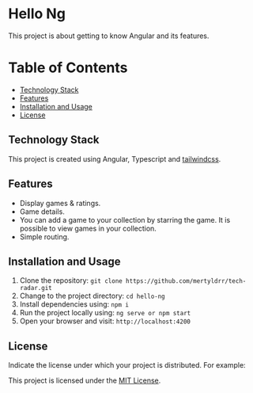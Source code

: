 # Hello Ng

This project is about getting to know Angular and its features.

# Table of Contents

- [Technology Stack](#technology-stack)
- [Features](#features)
- [Installation and Usage](#installation-and-usage)
- [License](#license)


## Technology Stack
This project is created using Angular, Typescript and [tailwindcss](https://tailwindcss.com).

## Features

- Display games & ratings.
- Game details.
- You can add a game to your collection by starring the game. It is possible to view games in your collection.
- Simple routing.

## Installation and Usage

1. Clone the repository: `git clone https://github.com/mertyldrr/tech-radar.git`
2. Change to the project directory: `cd hello-ng`
3. Install dependencies using: `npm i`
4. Run the project locally using: `ng serve or npm start`
5. Open your browser and visit: `http://localhost:4200`

## License

Indicate the license under which your project is distributed. For example:

This project is licensed under the [MIT License](LICENSE).

